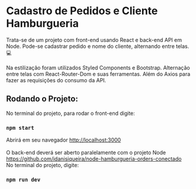 # Cadastro de Pedidos e Cliente Hamburgueria

Trata-se de um projeto com front-end usando React e back-end API em Node. Pode-se cadastrar pedido e nome do cliente, alternando entre telas. 💻
<br><br>
Na estilização foram utilizados Styled Components e Bootstrap. Alternação entre telas com React-Router-Dom e suas ferramentas. Além do Axios para fazer as requisições do consumo da API. 

## Rodando o Projeto:

No terminal do projeto, para rodar o front-end digite:

### `npm start`

Abrirá em seu navegador [http://localhost:3000](http://localhost:3000) \
<br>
O back-end deverá ser aberto paralelamente com o projeto Node https://github.com/idanisiqueira/node-hamburgueria-orders-conectado
<br>
No terminal do projeto, digite:

### `npm run dev`



